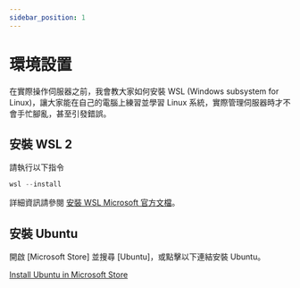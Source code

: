 ```yaml
---
sidebar_position: 1
---
```


# 環境設置

在實際操作伺服器之前，我會教大家如何安裝 WSL (Windows subsystem for Linux)，讓大家能在自己的電腦上練習並學習 Linux 系統，實際管理伺服器時才不會手忙腳亂，甚至引發錯誤。

## 安裝 WSL 2

請執行以下指令

```powershell
wsl --install
```

詳細資訊請參閱 [安裝 WSL Microsoft 官方文檔](https://learn.microsoft.com/zh-tw/windows/wsl/install)。

## 安裝 Ubuntu

開啟 [Microsoft Store] 並搜尋 [Ubuntu]，或點擊以下連結安裝 Ubuntu。

[Install Ubuntu in Microsoft Store](https://www.microsoft.com/store/productId/9PDXGNCFSCZV)
